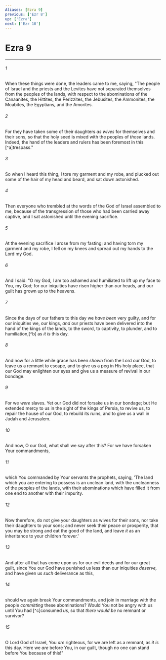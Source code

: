 ```yaml
---
Aliases: [Ezra 9]
previous: ['Ezr 8']
up: ['Ezra']
next: ['Ezr 10']
---
```

# Ezra 9

***


###### 1 
When these things were done, the leaders came to me, saying, "The people of Israel and the priests and the Levites have not separated themselves from the peoples of the lands, with respect to the abominations of the Canaanites, the Hittites, the Perizzites, the Jebusites, the Ammonites, the Moabites, the Egyptians, and the Amorites. 

###### 2 
For they have taken some of their daughters _as wives_ for themselves and their sons, so that the holy seed is mixed with the peoples of _those_ lands. Indeed, the hand of the leaders and rulers has been foremost in this [^a]trespass." 

###### 3 
So when I heard this thing, I tore my garment and my robe, and plucked out some of the hair of my head and beard, and sat down astonished. 

###### 4 
Then everyone who trembled at the words of the God of Israel assembled to me, because of the transgression of those who had been carried away captive, and I sat astonished until the evening sacrifice. 

###### 5 
At the evening sacrifice I arose from my fasting; and having torn my garment and my robe, I fell on my knees and spread out my hands to the Lord my God. 

###### 6 
And I said: "O my God, I am too ashamed and humiliated to lift up my face to You, my God; for our iniquities have risen higher than _our_ heads, and our guilt has grown up to the heavens. 

###### 7 
Since the days of our fathers to this day we _have been_ very guilty, and for our iniquities we, our kings, _and_ our priests have been delivered into the hand of the kings of the lands, to the sword, to captivity, to plunder, and to humiliation,[^b] as _it is_ this day. 

###### 8 
And now for a little while grace has been _shown_ from the Lord our God, to leave us a remnant to escape, and to give us a peg in His holy place, that our God may enlighten our eyes and give us a measure of revival in our bondage. 

###### 9 
For we _were_ slaves. Yet our God did not forsake us in our bondage; but He extended mercy to us in the sight of the kings of Persia, to revive us, to repair the house of our God, to rebuild its ruins, and to give us a wall in Judah and Jerusalem. 

###### 10 
And now, O our God, what shall we say after this? For we have forsaken Your commandments, 

###### 11 
which You commanded by Your servants the prophets, saying, 'The land which you are entering to possess is an unclean land, with the uncleanness of the peoples of the lands, with their abominations which have filled it from one end to another with their impurity. 

###### 12 
Now therefore, do not give your daughters as wives for their sons, nor take their daughters to your sons; and never seek their peace or prosperity, that you may be strong and eat the good of the land, and leave _it_ as an inheritance to your children forever.' 

###### 13 
And after all that has come upon us for our evil deeds and for our great guilt, since You our God have punished us less than our iniquities _deserve,_ and have given us _such_ deliverance as this, 

###### 14 
should we again break Your commandments, and join in marriage with the people _committing_ these abominations? Would You not be angry with us until You had [^c]consumed _us,_ so that _there would be_ no remnant or survivor? 

###### 15 
O Lord God of Israel, You _are_ righteous, for we are left as a remnant, as _it is_ this day. Here we _are_ before You, in our guilt, though no one can stand before You because of this!"
